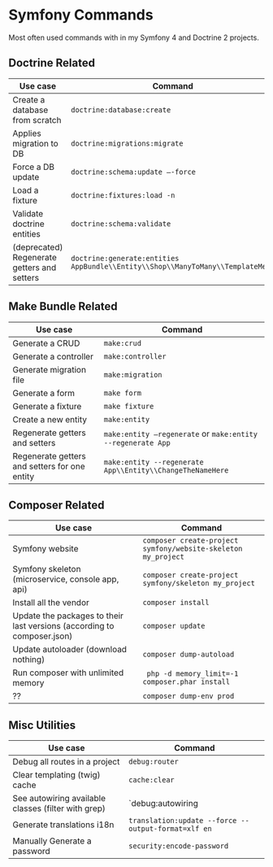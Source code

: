 # Symfony Commands
Most often used commands with in my Symfony 4 and Doctrine 2 projects.

## Doctrine Related
| Use case | Command |
|---|---|
|Create a database from scratch|`doctrine:database:create`|
| Applies migration to DB | `doctrine:migrations:migrate`|
| Force a DB update | `doctrine:schema:update –-force ` |
| Load a fixture | `doctrine:fixtures:load -n`|
| Validate doctrine entities | `doctrine:schema:validate`|
| (deprecated) Regenerate getters and setters | `doctrine:generate:entities AppBundle\\Entity\\Shop\\ManyToMany\\TemplateMenu` |

## Make Bundle Related
| Use case | Command |
|---|---|
|Generate a CRUD|`make:crud`|
| Generate a controller | `make:controller`|
|Generate migration file |`make:migration`|
| Generate a form | `make form` |
| Generate a fixture | `make fixture`|
|Create a new entity|`make:entity`|
| Regenerate getters and setters | `make:entity –regenerate` or `make:entity --regenerate App` |
| Regenerate getters and setters for one entity| `make:entity --regenerate App\\Entity\\ChangeTheNameHere`|

## Composer Related
| Use case | Command |
|---|---|
| Symfony website |`composer create-project symfony/website-skeleton my_project`|
| Symfony skeleton (microservice, console app, api) | `composer create-project symfony/skeleton my_project` |
| Install all the vendor | `composer install`|
| Update the packages to their last versions (according to composer.json) | `composer update`|
| Update autoloader (download nothing) | `composer dump-autoload`|
| Run composer with unlimited memory | ` php -d memory_limit=-1 composer.phar install` |
| ??| `composer dump-env prod` |

## Misc Utilities   
| Use case | Command |
|---|---|
| Debug all routes in  a project | `debug:router` |
| Clear templating (twig) cache | `cache:clear`|
| See autowiring available classes (filter with grep)  | `debug:autowiring | grep serviceName`|
| Generate translations i18n | `translation:update --force --output-format=xlf en` |
| Manually Generate a password  | `security:encode-password` |
